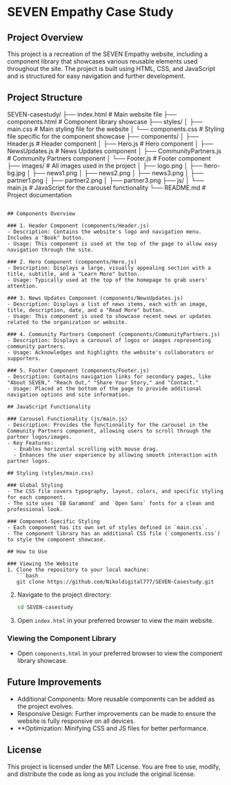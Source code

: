 # SEVEN Empathy Case Study

## Project Overview

This project is a recreation of the SEVEN Empathy website, including a component library that showcases various reusable elements used throughout the site. The project is built using HTML, CSS, and JavaScript and is structured for easy navigation and further development.

## Project Structure

SEVEN-casestudy/
├── index.html               # Main website file
├── components.html          # Component library showcase
├── styles/
│   ├── main.css             # Main styling file for the website
│   └── components.css       # Styling file specific for the component showcase
├── components/
│   ├── Header.js            # Header component
│   ├── Hero.js              # Hero component
│   ├── NewsUpdates.js       # News Updates component
│   ├── CommunityPartners.js # Community Partners component
│   └── Footer.js            # Footer component
├── images/                  # All images used in the project
│   ├── logo.png
│   ├── hero-bg.jpg
│   ├── news1.png
│   ├── news2.png
│   ├── news3.png
│   ├── partner1.png
│   ├── partner2.png
│   ├── partner3.png
├── js/
│   └── main.js              # JavaScript for the carousel functionality
└── README.md                # Project documentation
```

## Components Overview

### 1. Header Component (components/Header.js)
- Description: Contains the website's logo and navigation menu. Includes a "Book" button.
- Usage: This component is used at the top of the page to allow easy navigation through the site.

### 2. Hero Component (components/Hero.js)
- Description: Displays a large, visually appealing section with a title, subtitle, and a "Learn More" button.
- Usage: Typically used at the top of the homepage to grab users' attention.

### 3. News Updates Component (components/NewsUpdates.js)
- Description: Displays a list of news items, each with an image, title, description, date, and a "Read More" button.
- Usage: This component is used to showcase recent news or updates related to the organization or website.

### 4. Community Partners Component (components/CommunityPartners.js)
- Description: Displays a carousel of logos or images representing community partners.
- Usage: Acknowledges and highlights the website's collaborators or supporters.

### 5. Footer Component (components/Footer.js)
- Description: Contains navigation links for secondary pages, like "About SEVEN," "Reach Out," "Share Your Story," and "Contact."
- Usage: Placed at the bottom of the page to provide additional navigation options and site information.

## JavaScript Functionality

### Carousel Functionality (js/main.js)
- Description: Provides the functionality for the carousel in the Community Partners component, allowing users to scroll through the partner logos/images.
- Key Features:
  - Enables horizontal scrolling with mouse drag.
  - Enhances the user experience by allowing smooth interaction with partner logos.

## Styling (styles/main.css)

### Global Styling
- The CSS file covers typography, layout, colors, and specific styling for each component.
- The site uses `EB Garamond` and `Open Sans` fonts for a clean and professional look.

### Component-Specific Styling
- Each component has its own set of styles defined in `main.css`.
- The component library has an additional CSS file (`components.css`) to style the component showcase.

## How to Use

### Viewing the Website
1. Clone the repository to your local machine:
   ```bash
   git clone https://github.com/Nikoldigital777/SEVEN-Casestudy.git
   ```
2. Navigate to the project directory:
   ```bash
   cd SEVEN-casestudy
   ```
3. Open `index.html` in your preferred browser to view the main website.

### Viewing the Component Library
- Open `components.html` in your preferred browser to view the component library showcase.

## Future Improvements

- Additional Components: More reusable components can be added as the project evolves.
- Responsive Design: Further improvements can be made to ensure the website is fully responsive on all devices.
- **Optimization: Minifying CSS and JS files for better performance.


## License

This project is licensed under the MIT License. You are free to use, modify, and distribute the code as long as you include the original license.
